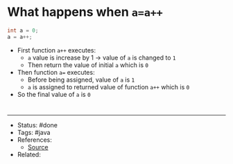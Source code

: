 # What happens when `a=a++`
```java
int a = 0;
a = a++;
```

- First function `a++` executes:
	- `a` value is increase by 1 -> value of `a` is changed to `1`
	- Then return the value of initial `a` which is `0`
- Then function `a=` executes:
	- Before being assigned, value of `a` is `1`
	- `a` is assigned to returned value of function `a++` which is `0`
- So the final value of `a` is `0`

#
---
- Status: #done
- Tags: #java
- References:
	- [Source](https://stackoverflow.com/a/5098354)
- Related:
